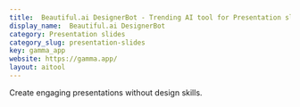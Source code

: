 ```yaml
---
title:  Beautiful.ai DesignerBot - Trending AI tool for Presentation slides
display_name:  Beautiful.ai DesignerBot
category: Presentation slides
category_slug: presentation-slides
key: gamma_app
website: https://gamma.app/
layout: aitool
---
```


Create engaging presentations without design skills.
